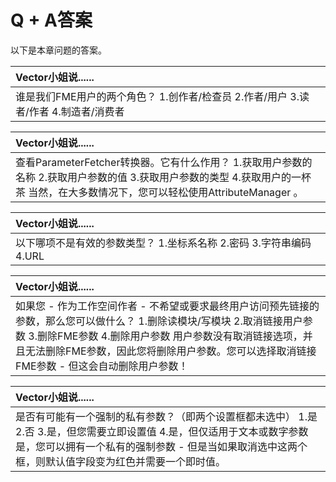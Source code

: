 # Q + A答案

以下是本章问题的答案。

|  Vector小姐说...... |
| :--- |
|  谁是我们FME用户的两个角色？  1.创作者/检查员 2.作者/用户 3.读者/作者 4.制造者/消费者 |

|  Vector小姐说...... |
| :--- |
|  查看ParameterFetcher转换器。它有什么作用？   1.获取用户参数的名称  2.获取用户参数的值  3.获取用户参数的类型  4.获取用户的一杯茶  当然，在大多数情况下，您可以轻松使用AttributeManager 。 |

|  Vector小姐说...... |
| :--- |
|  以下哪项不是有效的参数类型？  1.坐标系名称 2.密码 3.字符串编码 4.URL |

|  Vector小姐说...... |
| :--- |
|  如果您 - 作为工作空间作者 - 不希望或要求最终用户访问预先链接的参数，那么您可以做什么？  1.删​​除读模块/写模块 2.取消链接用户参数 3.删除FME参数 4.删除用户参数  用户参数没有取消链接选项，并且无法删除FME参数，因此您将删除用户参数。您可以选择取消链接FME参数 - 但这会自动删除用户参数！ |

|  Vector小姐说...... |
| :--- |
|  是否有可能有一个强制的私有参数？（即两个设置框都未选中）  1.是 2.否 3.是，但您需要立即设置值 4.是，但仅适用于文本或数字参数  是，您可以拥有一个私有的强制参数 - 但是当如果取消选中这两个框，则默认值字段变为红色并需要一个即时值。 |

